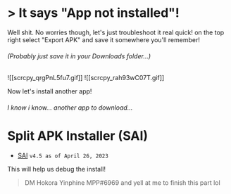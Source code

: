 # > It says "App not installed"!

Well shit.
No worries though, let's just troubleshoot it real quick!
on the top right select "Export APK" and save it somewhere you'll remember! 
###### (Probably just save it in your Downloads folder...)
![[scrcpy_qrgPnL5fu7.gif]]
![[scrcpy_rah93wC07T.gif]]

Now let's install another app!
###### I know i know... *another* app to download...
# Split APK Installer (SAI)
- [SAI](https://www.apkmirror.com/wp-content/themes/APKMirror/download.php?id=2005826&key=d64cbaf2ff96924d1805c01aa7c739c01a0ff94c) `v4.5 as of April 26, 2023`

This will help us debug the install!


> DM Hokora Yinphine MPP#6969 and yell at me to finish this part lol

 